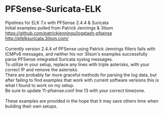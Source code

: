 # PFSense-Suricata-ELK
Pipelines for ELK 7.x with PFSense 2.4.4 &amp; Suricata<br/>
Initial examples pulled from Patrick Jennings & 3ilson<br/>
https://github.com/patrickjennings/logstash-pfsense<br/>
http://pfelksuricata.3ilson.com/<br/>
<br/>
Currently version 2.4.4 of PFSense using Patrick Jennings filters fails with ICMPv6 messages, and neither his nor 3ilson's examples successfully parse PFSense integrated Suricata syslog messages.<br/>
To utilize in your setup, replace any lines with triple asterisks, with your correct IP and remove the asterisks.<br/>
There are probably far more graceful methods for parsing the log data, but after failing to find examples that work with current software versions this is what I found to work on my setup.<br/>
Be sure to update 11-pfsense.conf line 13 with your correct timezone.<br/>
<br/>
These examples are provided in the hope that it may save others time when building their own setups. <br/>
